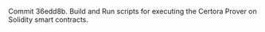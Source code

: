 Commit 36edd8b.                    Build and Run scripts for executing the Certora Prover on Solidity smart contracts.